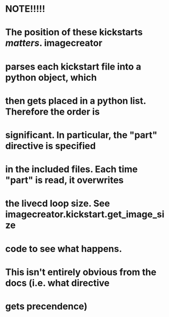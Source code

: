 # NOTE!!!!!
# The position of these kickstarts _matters_. imagecreator
# parses each kickstart file into a python object, which
# then gets placed in a python list. Therefore the order is
# significant. In particular, the "part" directive is specified
# in the included files. Each time "part" is read, it overwrites
# the livecd loop size. See imagecreator.kickstart.get_image_size
# code to see what happens. 
# This isn't entirely obvious from the docs (i.e. what directive
# gets precendence)
